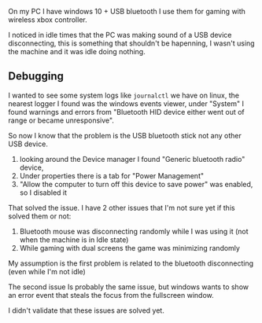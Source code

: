 
On my PC I have windows 10 + USB bluetooth I use them for gaming with wireless xbox controller.

I noticed in idle times that the PC was making sound of a USB device disconnecting, this is something that shouldn't be hapenning, I wasn't using the machine and it was idle doing nothing.

## Debugging

I wanted to see some system logs like `journalctl` we have on linux, the nearest logger I found was the windows events viewer, under "System" I found warnings and errors from "Bluetooth HID device either went out of range or became unresponsive".

So now I know that the problem is the USB bluetooth stick not any other USB device.

1. looking around the Device manager I found "Generic bluetooth radio" device,
1. Under properties there is a tab for "Power Management"
1. "Allow the computer to turn off this device to save power" was enabled, so I disabled it


That solved the issue. I have 2 other issues that I'm not sure yet if this solved them or not:

1. Bluetooth mouse was disconnecting randomly while I was using it (not when the machine is in Idle state)
1. While gaming with dual screens the game was minimizing randomly

My assumption is the first problem is related to the bluetooth disconnecting (even while I'm not idle)

The second issue Is probably the same issue, but windows wants to show an error event that steals the focus from the fullscreen window.

I didn't validate that these issues are solved yet.
